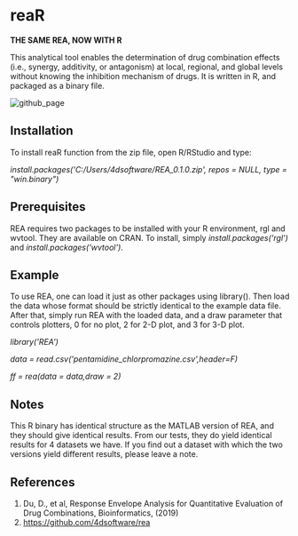 # reaR

__THE SAME REA, NOW WITH R__ 

This analytical tool enables the determination of drug combination effects (i.e., synergy, additivity, or antagonism) at local, regional, and global levels without knowing the inhibition mechanism of drugs. It is written in R, and packaged as a binary file. 

![github_page](https://user-images.githubusercontent.com/15344717/63895984-c6ee8380-c9be-11e9-80a8-14f0eb1b2a8a.jpg)

## Installation

To install reaR function from the zip file, open R/RStudio and type:

_install.packages('C:/Users/4dsoftware/REA_0.1.0.zip', repos = NULL, type = "win.binary")_

## Prerequisites

REA requires two packages to be installed with your R environment, rgl and wvtool. They are available on CRAN. To install, simply
_install.packages('rgl')_ and _install.packages('wvtool')_. 

## Example

To use REA, one can load it just as other packages using library(). Then load the data whose format should be strictly identical to the example data file. After that, simply run REA with the loaded data, and a draw parameter that controls plotters, 0 for no plot, 2 for 2-D plot, and 3 for 3-D plot. 

_library('REA')_

_data = read.csv('pentamidine_chlorpromazine.csv',header=F)_

_ff = rea(data = data,draw = 2)_

## Notes

This R binary has identical structure as the MATLAB version of REA, and they should give identical results. From our tests, they do yield identical results for 4 datasets we have. If you find out a dataset with which the two versions yield different results, please leave a note. 

## References
1. Du, D., et al, Response Envelope Analysis for Quantitative Evaluation of Drug Combinations, Bioinformatics, (2019)
2. https://github.com/4dsoftware/rea
